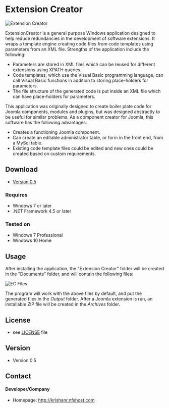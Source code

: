 Extension Creator
======

![Extension Creator](https://github.com/krishanr/ExtensionCreator/blob/master/ExtensionCreator.PNG "Extension Creator")

ExtensionCreator is a general purpose Windows application designed to help reduce redundancies in the development of software extensions. It wraps a template engine creating code files from code templates using parameters from an XML file. Strengths of the application include the following:
* Parameters are stored in XML files which can be reused for different extensions using XPATH queries.
* Code templates, which use the Visual Basic programming language, can call Visual Basic functions in addition to storing place-holders for parameters.
* The file structure of the generated code is put inside an XML file which can have place-holders for parameters.

This application was originally designed to create boiler plate code for Joomla components, modules and plugins, but was designed abstractly to be useful for similar problems. As a component creator for Joomla, this software has the following advantages:
* Creates a functioning Joomla component.
* Can create an editable administrator table, or form in the front end, from a MySql table.
* Existing code template files could be edited and new ones could be created based on custom requirements.

## Download
* [Version 0.5](https://github.com/krishanr/ExtensionCreator/releases/download/v0.5-alpha/ECInstaller.msi)

### Requires
* Windows 7 or later
* .NET Framework 4.5 or later

### Tested on
* Windows 7 Professional
* Windows 10 Home

## Usage
After installing the application, the "Extension Creator" folder will be created in the "Documents" folder, and will contain the following files:

![EC Files](https://github.com/krishanr/ExtensionCreator/blob/master/EcFiles.PNG "Extension creator files")

The program will work with the above files by default, and put the generated files in the _Output_ folder. After a Joomla extension is run, an installable ZIP file will be created in the _Archives_ folder.

## License 
* see [LICENSE](https://github.com/krishanr/ExtensionCreator/blob/master/license.txt) file

## Version 
* Version 0.5

## Contact
#### Developer/Company
* Homepage: http://krishanr.nfshost.com
